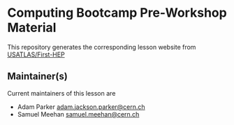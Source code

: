 # Computing Bootcamp Pre-Workshop Material

This repository generates the corresponding lesson website from [USATLAS/First-HEP](https://adjackp.github.io/pre-workshopMaterial/) 

## Maintainer(s)

Current maintainers of this lesson are 

* Adam Parker adam.jackson.parker@cern.ch
* Samuel Meehan samuel.meehan@cern.ch

[USATLAS/First-HEP Computer Bootcamp Website]: https://smeehan12.github.io/2019-08-19-usatlas-computing-bootcamp/

